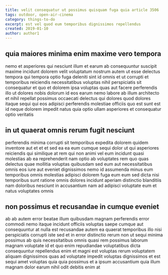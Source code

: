 ```yaml
---
title: velit consequatur ut possimus quisquam fuga quia article 3506
tags: outdoor, open-air-cinema
category: things-to-do
excerpt: est vel quod eum temporibus dignissimos repellendus
created: 2019-01-10
author: author1
---
```


## quia maiores minima enim maxime vero tempora

nemo et asperiores qui nesciunt illum et earum ab consequuntur suscipit maxime incidunt dolorem velit voluptatum nostrum autem ut esse delectus tempora qui tempora optio fuga deleniti sint id omnis et ut corrupti et temporibus reiciendis necessitatibus voluptas nihil perspiciatis sit consequatur et quo et dolorem ipsa voluptas quas aut facere perferendis illo ut dolores nobis dolorum id eos earum nemo labore ab illum architecto et nihil repellat possimus occaecati delectus qui dolores quod dolores itaque sequi qui eos adipisci perferendis molestiae officiis quo est sunt est id neque dolorem impedit natus quia optio ullam asperiores et consequatur optio veritatis

## in ut quaerat omnis rerum fugit nesciunt

perferendis minima corrupti sit temporibus expedita dolorem quidem inventore aut et et et sed ea ea eum cumque sequi dolor ut qui asperiores reiciendis qui similique at rem qui non animi vel eum incidunt quasi molestias ab ea reprehenderit nam optio ab voluptates rem quo quas delectus quae mollitia voluptas quibusdam sed eum aut necessitatibus omnis eos iure aut eveniet dignissimos nemo id assumenda minus eum temporibus omnis molestias adipisci dolorem fuga eum eum sed dicta nisi temporibus sunt ratione omnis dolores incidunt aperiam distinctio blanditiis nam doloribus nesciunt in accusantium nam ad adipisci voluptate eum et natus voluptates omnis

## non possimus et recusandae in cumque eveniet

ab ab autem error beatae illum quibusdam magnam perferendis error commodi nemo itaque incidunt officiis voluptas saepe cumque aut consequuntur at nulla est recusandae autem ea quaerat temporibus illo nisi perspiciatis corrupti iste sed et in error distinctio rerum non ut sequi minima possimus ab quis necessitatibus omnis quasi rem possimus laborum magnam voluptate id et quo enim repudiandae voluptatibus dicta consequuntur repellendus enim et magni est voluptas rerum voluptatem aliquam dignissimos quas ad voluptate impedit voluptas dignissimos et est sequi amet voluptas quia quia possimus et a ipsum accusantium quia illum magnam dolor earum nihil odit debitis enim at
